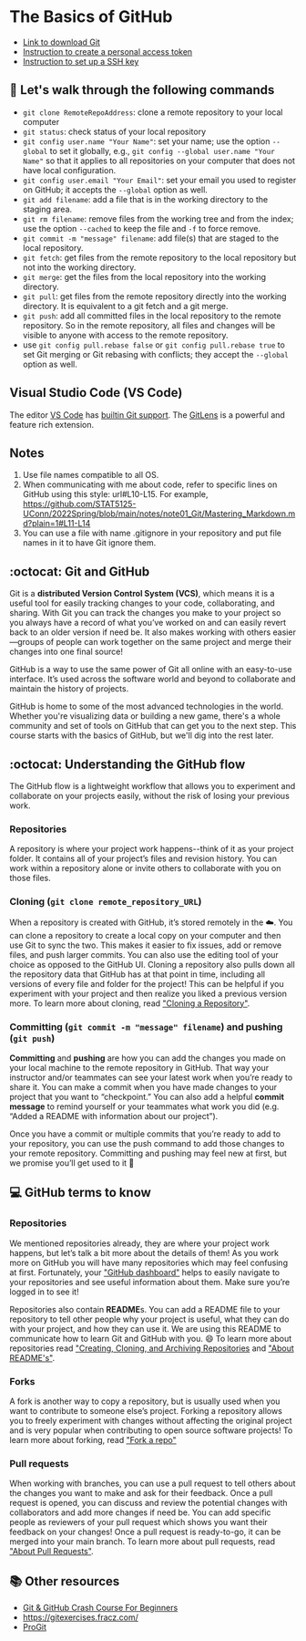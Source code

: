 # The Basics of GitHub

* [Link to download Git](https://git-scm.com/downloads) 
* [Instruction to create a personal access token](https://docs.github.com/en/authentication/keeping-your-account-and-data-secure/creating-a-personal-access-token)
* [Instruction to set up a SSH key](https://docs.github.com/en/github/authenticating-to-github/connecting-to-github-with-ssh/generating-a-new-ssh-key-and-adding-it-to-the-ssh-agent)

## :wave: Let's walk through the following commands 

* `git clone RemoteRepoAddress`: clone a remote repository to your local computer 
* `git status`: check status of your local repository
* `git config user.name "Your Name"`: set your name; use the option `--global` to set it globally, e.g., `git config --global user.name "Your Name"` so that it applies to all repositories on your computer that does not have local configuration. 
* `git config user.email "Your Email"`: set your email you used to register on GitHub; it accepts the `--global` option as well.
* `git add filename`: add a file that is in the working directory to the staging area.
* `git rm filename`: remove files from the working tree and from the index; use the option `--cached` to keep the file and `-f` to force remove.
* `git commit -m "message" filename`: add file(s) that are staged to the local repository.
* `git fetch`: get files from the remote repository to the local repository but not into the working directory.
* `git merge`: get the files from the local repository into the working directory.
* `git pull`: get files from the remote repository directly into the working directory. It is equivalent to a git fetch and a git merge. 
* `git push`: add all committed files in the local repository to the remote repository. So in the remote repository, all files and changes will be visible to anyone with access to the remote repository.
*  use `git config pull.rebase false` or `git config pull.rebase true` to set Git merging or Git rebasing with conflicts; they accept the `--global` option as well.

## Visual Studio Code (VS Code)
The editor [VS Code](https://code.visualstudio.com/) has [builtin Git support](https://code.visualstudio.com/docs/editor/versioncontrol). The [GitLens](https://marketplace.visualstudio.com/items?itemName=eamodio.gitlens) is a powerful and feature rich extension.

## Notes
  1. Use file names compatible to all OS. 
  2. When communicating with me about code, refer to specific lines on GitHub
     using this style: url#L10-L15. For example, https://github.com/STAT5125-UConn/2022Spring/blob/main/notes/note01_Git/Mastering_Markdown.md?plain=1#L11-L14
  3. You can use a file with name .gitignore in your repository and put file names in it to have Git ignore them.

## :octocat: Git and GitHub

Git is a **distributed Version Control System (VCS)**, which means it is a useful tool for easily tracking changes to your code, collaborating, and sharing. With Git you can track the changes you make to your project so you always have a record of what you’ve worked on and can easily revert back to an older version if need be. It also makes working with others easier—groups of people can work together on the same project and merge their changes into one final source!

GitHub is a way to use the same power of Git all online with an easy-to-use interface. It’s used across the software world and beyond to collaborate and maintain the history of projects.

GitHub is home to some of the most advanced technologies in the world. Whether you're visualizing data or building a new game, there's a whole community and set of tools on GitHub that can get you to the next step. This course starts with the basics of GitHub, but we'll dig into the rest later.

## :octocat: Understanding the GitHub flow 

The GitHub flow is a lightweight workflow that allows you to experiment and collaborate on your projects easily, without the risk of losing your previous work.

### Repositories

A repository is where your project work happens--think of it as your project folder. It contains all of your project’s files and revision history.  You can work within a repository alone or invite others to collaborate with you on those files.

### Cloning (`git clone remote_repository_URL`) 

When a repository is created with GitHub, it’s stored remotely in the ☁️. You can clone a repository to create a local copy on your computer and then use Git to sync the two. This makes it easier to fix issues, add or remove files, and push larger commits. You can also use the editing tool of your choice as opposed to the GitHub UI. Cloning a repository also pulls down all the repository data that GitHub has at that point in time, including all versions of every file and folder for the project! This can be helpful if you experiment with your project and then realize you liked a previous version more. 
To learn more about cloning, read ["Cloning a Repository"](https://docs.github.com/en/github/creating-cloning-and-archiving-repositories/cloning-a-repository). 

### Committing (`git commit -m "message" filename`) and pushing (`git push`)
**Committing** and **pushing** are how you can add the changes you made on your local machine to the remote repository in GitHub. That way your instructor and/or teammates can see your latest work when you’re ready to share it. You can make a commit when you have made changes to your project that you want to “checkpoint.” You can also add a helpful **commit message** to remind yourself or your teammates what work you did (e.g. “Added a README with information about our project”).

Once you have a commit or multiple commits that you’re ready to add to your repository, you can use the push command to add those changes to your remote repository. Committing and pushing may feel new at first, but we promise you’ll get used to it 🙂

## 💻 GitHub terms to know 

### Repositories 
We mentioned repositories already, they are where your project work happens, but let’s talk a bit more about the details of them! As you work more on GitHub you will have many repositories which may feel confusing at first. Fortunately, your ["GitHub dashboard"](https://docs.github.com/en/github/setting-up-and-managing-your-github-user-account/about-your-personal-dashboard) helps to easily navigate to your repositories and see useful information about them. Make sure you’re logged in to see it!

Repositories also contain **README**s. You can add a README file to your repository to tell other people why your project is useful, what they can do with your project, and how they can use it. We are using this README to communicate how to learn Git and GitHub with you. 😄 
To learn more about repositories read ["Creating, Cloning, and Archiving Repositories](https://docs.github.com/en/github/creating-cloning-and-archiving-repositories/about-repositories) and ["About README's"](https://docs.github.com/en/github/creating-cloning-and-archiving-repositories/about-readmes). 

### Forks
A fork is another way to copy a repository, but is usually used when you want to contribute to someone else’s project. Forking a repository allows you to freely experiment with changes without affecting the original project and is very popular when contributing to open source software projects!
To learn more about forking, read ["Fork a repo"](https://docs.github.com/en/github/getting-started-with-github/fork-a-repo)

### Pull requests
When working with branches, you can use a pull request to tell others about the changes you want to make and ask for their feedback. Once a pull request is opened, you can discuss and review the potential changes with collaborators and add more changes if need be. You can add specific people as reviewers of your pull request which shows you want their feedback on your changes! Once a pull request is ready-to-go, it can be merged into your main branch.
To learn more about pull requests, read ["About Pull Requests"](https://docs.github.com/en/github/collaborating-with-issues-and-pull-requests/about-pull-requests). 

## 📚 Other resources 

* [Git & GitHub Crash Course For Beginners](https://www.youtube.com/watch?v=SWYqp7iY_Tc) 
* https://gitexercises.fracz.com/
* [ProGit](https://git-scm.com/book/en/v2)
